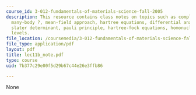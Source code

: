 ```yaml
---
course_id: 3-012-fundamentals-of-materials-science-fall-2005
description: This resource contains class notes on topics such as complexity of the
  many-body ?, mean-field approach, hartree equations, differential analyzer, spin-statistics,
  slater determinant, pauli principle, hartree-fock equations, homonuclear diatomic
  levels.
file_location: /coursemedia/3-012-fundamentals-of-materials-science-fall-2005/7b377c29e00f5d29b67c44e26e3ffb86_lec11b_note.pdf
file_type: application/pdf
layout: pdf
title: lec11b_note.pdf
type: course
uid: 7b377c29e00f5d29b67c44e26e3ffb86

---
```

None